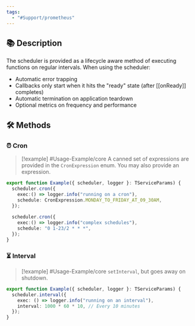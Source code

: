 ```yaml
---
tags:
  - "#Support/prometheus"
---
```

## 📚 Description

The scheduler is provided as a lifecycle aware method of executing functions on regular intervals. When using the scheduler:

- Automatic error trapping
- Callbacks only start when it hits the "ready" state (after [[onReady]] completes)
- Automatic termination on application teardown
- Optional metrics on frequency and performance

## 🛠 Methods

### ⏰ Cron

> [!example] #Usage-Example/core
> A canned set of expressions are provided in the `CronExpression` enum. You may also provide an expression.

```typescript
export function Example({ scheduler, logger }: TServiceParams) {
  scheduler.cron({
    exec:() => logger.info("running on a cron"),
    schedule: CronExpression.MONDAY_TO_FRIDAY_AT_09_30AM,
  });
  
  scheduler.cron({
    exec:() => logger.info("complex schedules"),
    schedule: "0 1-23/2 * * *",
  });
}
```
### ⏳ Interval

> [!example] #Usage-Example/core
> `setInterval`, but goes away on shutdown.

```typescript
export function Example({ scheduler, logger }: TServiceParams) {
  scheduler.interval({
    exec: () => logger.info("running on an interval"),
    interval: 1000 * 60 * 10, // Every 10 minutes
  });
}
```